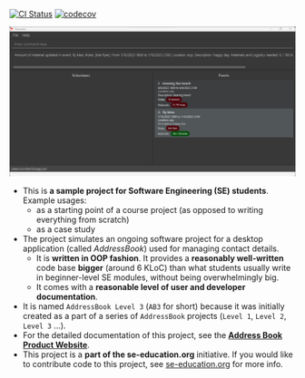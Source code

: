[![CI Status](https://github.com/AY2324S1-CS2103T-T14-4/tp/workflows/Java%20CI/badge.svg)](https://github.com/AY2324S1-CS2103T-T14-4/tp/actions)
[![codecov](https://codecov.io/gh/AY2324S1-CS2103T-T14-4/tp/graph/badge.svg?token=GAIXFUT4HW)](https://codecov.io/gh/AY2324S1-CS2103T-T14-4/tp)

![Ui](docs/images/Ui.png)

* This is **a sample project for Software Engineering (SE) students**.<br>
  Example usages:
  * as a starting point of a course project (as opposed to writing everything from scratch)
  * as a case study
* The project simulates an ongoing software project for a desktop application (called _AddressBook_) used for managing contact details.
  * It is **written in OOP fashion**. It provides a **reasonably well-written** code base **bigger** (around 6 KLoC) than what students usually write in beginner-level SE modules, without being overwhelmingly big.
  * It comes with a **reasonable level of user and developer documentation**.
* It is named `AddressBook Level 3` (`AB3` for short) because it was initially created as a part of a series of `AddressBook` projects (`Level 1`, `Level 2`, `Level 3` ...).
* For the detailed documentation of this project, see the **[Address Book Product Website](https://se-education.org/addressbook-level3)**.
* This project is a **part of the se-education.org** initiative. If you would like to contribute code to this project, see [se-education.org](https://se-education.org#https://se-education.org/#contributing) for more info.

